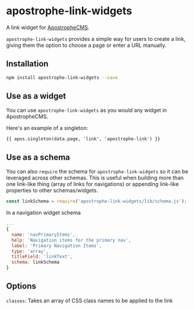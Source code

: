 # apostrophe-link-widgets

A link widget for [ApostropheCMS](http://apostrophecms.org/).

`apostrophe-link-widgets` provides a simple way for users to create a link, giving them the option to choose a page or enter a URL manually.

## Installation

```bash
npm install apostrophe-link-widgets --save
```

## Use as a widget
You can use `apostrophe-link-widgets` as you would any widget in ApostropheCMS.

Here's an example of a singleton:

```nunjucks
{{ apos.singleton(data.page, 'link', 'apostrophe-link') }}
```

## Use as a schema
You can also `require` the schema for `apostrophe-link-widgets` so it can be leveraged across other schemas. This is useful when building more than one link-like thing (array of links for navigations) or appending link-like properties to other schemas/widgets.

```js
const linkSchema = require('apostrophe-link-widgets/lib/schema.js');
```
In a navigation widget schema

```js
...
{
  name: 'navPrimaryItems',
  help: 'Navigation items for the primary nav',
  label: 'Primary Navigation Items',
  type: 'array',
  titleField: 'linkText',
  schema: linkSchema
}
```

## Options

`classes`: Takes an array of CSS class names to be applied to the link
